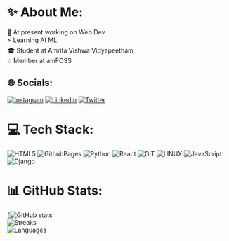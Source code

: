 # ✨ About Me:
💫 At present working on Web Dev<br>⚡ Learning AI ML<br>🎓 Student at Amrita Vishwa Vidyapeetham<br>💡 Member at amFOSS

## 🌐 Socials:
[![Instagram](https://img.shields.io/badge/Instagram-E4405F?style=for-the-badge&logo=instagram&logoColor=white)](https://instagram.com/_samurai_shiba) [![LinkedIn](https://img.shields.io/badge/LinkedIn-0077B5?style=for-the-badge&logo=linkedin&logoColor=white)](https://www.linkedin.com/in/kk-surendran/) [![Twitter](https://img.shields.io/badge/Twitter-1DA1F2?style=for-the-badge&logo=twitter&logoColor=white)](https://twitter.com/kksurendran06) 

# 💻 Tech Stack:
![HTML5](https://img.shields.io/badge/html5-%23E34F26.svg?style=for-the-badge&logo=html5&logoColor=white) ![GithubPages](https://img.shields.io/badge/github%20pages-121013?style=for-the-badge&logo=github&logoColor=white) ![Python](https://img.shields.io/badge/python-3670A0?style=for-the-badge&logo=python&logoColor=ffdd54) ![React](https://img.shields.io/badge/react-%2320232a.svg?style=for-the-badge&logo=react&logoColor=%2361DAFB) ![GIT](https://img.shields.io/badge/Git-fc6d26?style=for-the-badge&logo=git&logoColor=white) ![LINUX](https://img.shields.io/badge/Linux-FCC624?style=for-the-badge&logo=linux&logoColor=black)  ![JavaScript](https://img.shields.io/badge/JavaScript-F7DF1E?style=for-the-badge&logo=javascript&logoColor=black) ![Django](https://img.shields.io/badge/Django-092E20?style=for-the-badge&logo=django&logoColor=white)

# 📊 GitHub Stats:
[![GitHub stats](https://github-readme-stats.vercel.app/api?username=kksurendran06&theme=nightowl&hide)<br>
![Streaks](https://github-readme-streak-stats.herokuapp.com/?user=kksurendran06&theme=nightowl&hide_border=false)<br>
![Languages](https://github-readme-stats.vercel.app/api/top-langs/?username=kksurendran06&layout=compact&theme=vision-friendly-dark)
